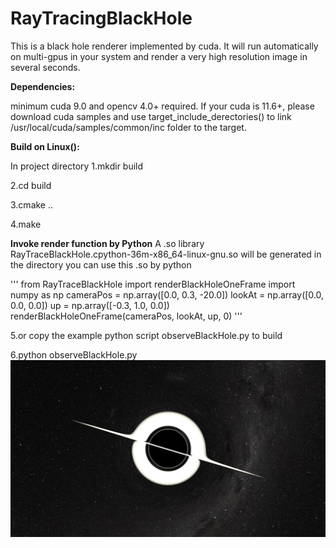 # RayTracingBlackHole
This is a black hole renderer implemented by cuda. It will run automatically on multi-gpus in your system and render a very high resolution image in several seconds.


**Dependencies:** 


minimum cuda 9.0 and opencv 4.0+ required. If your cuda is 11.6+, please download cuda samples and use target_include_derectories() to link /usr/local/cuda/samples/common/inc folder to the target.


**Build on Linux():** 

In project directory
1.mkdir build

2.cd build

3.cmake ..

4.make

**Invoke render function by Python**
A .so library RayTraceBlackHole.cpython-36m-x86_64-linux-gnu.so will be generated in the directory
you can use this .so by python

'''
from RayTraceBlackHole import renderBlackHoleOneFrame
import numpy as np
cameraPos = np.array([0.0, 0.3, -20.0])
lookAt = np.array([0.0, 0.0, 0.0])
up = np.array([-0.3, 1.0, 0.0])
renderBlackHoleOneFrame(cameraPos, lookAt, up, 0)
'''

5.or copy the example python script observeBlackHole.py to build
 
6.python observeBlackHole.py
![out2.jpg](https://github.com/WangZilu0218/CudaRayTracingBlackHole/blob/master/out2.jpg)
